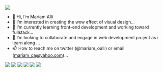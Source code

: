 <p>
  <img src="https://www.canva.com/design/DAFjWdxxvgY/QAQg5ZiYjumzrptyhW2YUg/edit?utm_content=DAFjWdxxvgY&utm_campaign=designshare&utm_medium=link2&utm_source=sharebutton"/>
</p>

- 👋 Hi, I’m Mariam Alli
- 👀 I’m interested in creating the wow effect of visual design...
- 🌱 I’m currently learning front-end development and working toward fullstack...
- 💞️ I’m looking to collaborate and engage in web development project as i learn along ...
- 📫 How to reach me on twitter (@mariam_oalli) or email (mariam_oa@yahoo.com)...


<p>
  <img src="https://img.shields.io/badge/Xcode-007ACC?style=flat-square&logo=Xcode&logoColor=white" />
  <img src="https://img.shields.io/badge/Visual_Studio_Code-0078D4?style=for-the-badge&logo=visual%20studio%20code&logoColor=white" />
  <img src="https://img.shields.io/badge/Visual_Studio-5C2D91?style=for-the-badge&logo=visual%20studio&logoColor=white" />
  <img src="https://img.shields.io/badge/Atom-66595C?style=for-the-badge&logo=Atom&logoColor=white" />
  <img src="https://img.shields.io/badge/Eclipse-2C2255?style=for-the-badge&logo=eclipse&logoColor=white" />
  <img src="https://img.shields.io/badge/sublime_text-%23575757.svg?&style=for-the-badge&logo=sublime-text&logoColor=important" />
</p>
<!---
mariamALLI/mariamALLI is a ✨ special ✨ repository because its `README.md` (this file) appears on your GitHub profile.
You can click the Preview link to take a look at your changes.
--->
